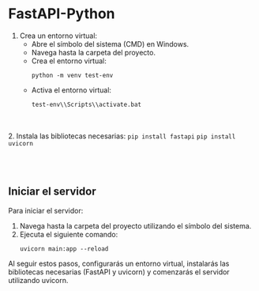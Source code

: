 # FastAPI-Python

1. Crea un entorno virtual:
   - Abre el símbolo del sistema (CMD) en Windows.
   - Navega hasta la carpeta del proyecto.
   - Crea el entorno virtual:
     ```
     python -m venv test-env
     ```
   - Activa el entorno virtual:
     ```
     test-env\\Scripts\\activate.bat
     ```
<br><br>
2. Instala las bibliotecas necesarias:
     ```
     pip install fastapi
     ```
     ```
     pip install uvicorn
     ```


<br><br>
## Iniciar el servidor

Para iniciar el servidor:

1. Navega hasta la carpeta del proyecto utilizando el símbolo del sistema.
2. Ejecuta el siguiente comando:
     ```
     uvicorn main:app --reload
     ```


Al seguir estos pasos, configurarás un entorno virtual, instalarás las bibliotecas necesarias (FastAPI y uvicorn) y comenzarás el servidor utilizando uvicorn.
